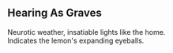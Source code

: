 Hearing As Graves
-----------------
Neurotic weather, insatiable lights like the home.  
Indicates the lemon's expanding eyeballs.  
